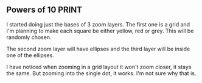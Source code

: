 ## Powers of 10 PRINT

I started doing just the bases of 3 zoom layers. 
The first one is a grid and I'm planning to make each square be either yellow, red or grey. This will be randomly chosen.  

The second zoom layer will have ellipses and the third layer will be inside one of the ellipses.

I have noticed when zooming in a grid layout it won't zoom closer, it stays the same. But zooming into the single dot, it works. I'm not sure why that is.